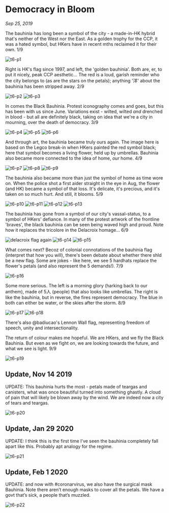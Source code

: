 # Democracy in Bloom
*Sep 25, 2019*

The bauhinia has long been a symbol of the city - a made-in-HK hybrid that's neither of the West nor the East. As a golden trophy for the CCP, it was a hated symbol, but HKers have in recent mths reclaimed it for their own. 1/9

![t6-p1](images/thread6/t6-p1.jpg)

Right is HK's flag since 1997, and left, the 'golden bauhinia'. Both are, er, to put it nicely, peak CCP aesthetic... The red is a loud, garish reminder who the city belongs to (as are the stars on the petals); anything '洋' about the bauhinia has been stripped away.  2/9

![t6-p2](images/thread6/t6-p2.jpg)
![t6-p3](images/thread6/t6-p3.jpg)

In comes the Black Bauhinia. Protest iconography comes and goes, but this has been with us since June. Variations exist - wilted, wilted *and* drenched in blood - but all are definitely black, taking on idea that we're a city in mourning, over the death of democracy. 3/9

![t6-p4](images/thread6/t6-p4.jpg)
![t6-p5](images/thread6/t6-p5.jpg)
![t6-p6](images/thread6/t6-p6.jpg)

And through art, the bauhinia became truly ours again. The image here is based on the Legco break-in when HKers painted the red symbol black; here that symbol becomes a living flower, held up by umbrellas. Bauhinia also became more connected to the idea of home, *our* home. 4/9

![t6-p7](images/thread6/t6-p7.jpg)
![t6-p8](images/thread6/t6-p8.jpg)
![t6-p9](images/thread6/t6-p9.jpg)

The bauhinia also became more than just the symbol of home as time wore on. When the police shot a first aider straight in the eye in Aug, the flower (and HK) became a symbol of that loss. It's delicate, it's precious, and it's taken on so much hurt. And still, it blooms. 5/9

![t6-p10](images/thread6/t6-p10.jpg)
![t6-p11](images/thread6/t6-p11.jpg)
![t6-p12](images/thread6/t6-p12.jpg)
![t6-p13](images/thread6/t6-p13.jpg)

The bauhinia has gone from a symbol of our city's vassal-status, to a symbol of HKers' defiance. In many of the protest artwork of the frontline 'braves', the black bauhinia can be seen being waved high and proud. Note how it replaces the tricolore in the Delacroix homage... 6/9

![delacroix flag again](images/thread5/t5-p19.jpg)
![t6-p14](images/thread6/t6-p14.jpg)
![t6-p15](images/thread6/t6-p15.jpg)

What comes next? Becoz of colonial connotations of the bauhinia flag (interpret that how you will), there's been debate about whether there shld be a new flag. Some are jokes - like here, we see 5 hardhats replace the flower's petals (and also represent the 5 demands!). 7/9

![t6-p16](images/thread6/t6-p16.jpg)

Some more serious. The left is a morning glory (harking back to our anthem), made of 5人 (people) that also looks like umbrellas. The right is like the bauhinia, but in reverse, the fires represent democracy. The blue in both can either be water, or the skies after the storm. 8/9

![t6-p17](images/thread6/t6-p17.jpg)
![t6-p18](images/thread6/t6-p18.jpg)

There's also 
@badiucao's Lennon Wall flag, representing freedom of speech, unity and intersectionality. 

The return of colour makes me hopeful. We are HKers, and we fly the Black Bauhinia. But even as we fight on, we are looking towards the future, and what we see is light. 9/9

![t6-p19](images/thread6/t6-p19.jpg)

## Update, Nov 14 2019

UPDATE: This bauhinia hurts the most - petals made of teargas and canisters, what was once beautiful turned into something ghastly. A cloud of pain that will likely be blown away by the wind. We are indeed now a city of tears and teargas.

![t6-p20](images/thread6/t6-p20.jpg)

## Update, Jan 29 2020

UPDATE: I think this is the first time I’ve seen the bauhinia completely fall apart like this. Probably apt analogy for the regime.

![t6-p21](images/thread6/t6-p21.jpg)

## Update, Feb 1 2020

UPDATE: and now with #coronarvirus, we also have the surgical mask Bauhinia. Note there aren’t enough masks to cover all the petals. We have a govt that’s sick, a people that’s muzzled.

![t6-p22](images/thread6/t6-p22.jpg)